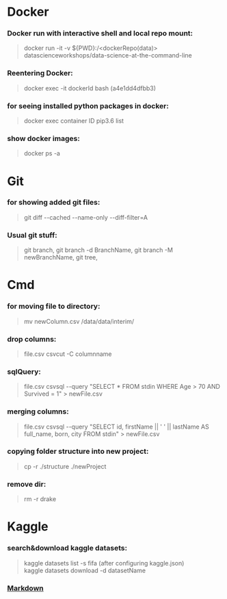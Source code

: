 # Docker

### Docker run with interactive shell and local repo mount:
> docker run -it -v ${PWD}:/<dockerRepo(data)> datascienceworkshops/data-science-at-the-command-line <p>
  
### Reentering Docker:
> docker exec -it dockerId bash (a4e1dd4dfbb3)
  
### for seeing installed python packages in docker:
> docker exec container ID pip3.6 list

### show docker images:
> docker ps -a
  
 
# Git

### for showing added git files: 
> git diff --cached --name-only --diff-filter=A <p>

### Usual git stuff:
> git branch, git branch -d BranchName, git branch -M newBranchName, git tree, 
  
  
# Cmd

### for moving file to directory: 
> mv newColumn.csv /data/data/interim/

### drop columns:
> file.csv csvcut -C columnname

### sqlQuery:
> file.csv csvsql --query "SELECT * FROM stdin WHERE Age > 70 AND Survived = 1" > newFile.csv

### merging columns:
> file.csv csvsql --query "SELECT id, firstName || ' ' || lastName AS full_name, born, city FROM stdin" > newFile.csv

### copying folder structure into new project:
> cp -r ./structure ./newProject

### remove dir:
> rm -r drake

# Kaggle

### search&download kaggle datasets: 
> kaggle datasets list -s fifa (after configuring kaggle.json) <br>
> kaggle datasets download -d datasetName

### [Markdown](https://paperhive.org/help/markdown)
